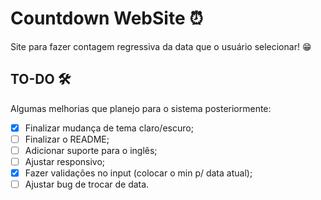 # Countdown WebSite ⏰

Site para fazer contagem regressiva da data que o usuário selecionar! 😁

## TO-DO 🛠️

Algumas melhorias que planejo para o sistema posteriormente:

- [x] Finalizar mudança de tema claro/escuro;
- [ ] Finalizar o README;
- [ ] Adicionar suporte para o inglês;
- [ ] Ajustar responsivo;
- [x] Fazer validações no input (colocar o min p/ data atual);
- [ ] Ajustar bug de trocar de data.
